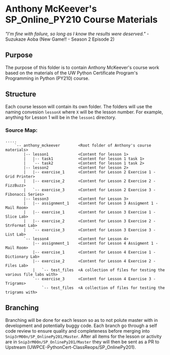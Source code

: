 # Anthony McKeever's SP_Online_PY210 Course Materials

*"I'm fine with failure, so long as I know the results were deserved."* - Suzukaze Aoba (New Game!! - Season 2 Episode 2)

## Purpose

The purpose of this folder is to contain Anthony McKeever's course work based on the materials of the UW Python Certificate Program's Programming in Python (PY210) course.

## Structure

Each course lesson will contain its own folder.  The folders will use the naming convesion `lessonX` where `X` will be the lesson number.  For example, anything for Lesson 1 will be in the `lesson1` directory.

### Source Map:
```
.....
    `-- anthony_mckeever        <Root folder of Anthony's course materials>
        |-- lesson1             <Content for lesson 1>
        |   |-- task1           <Content for lesson 1 task 1>
        |   `-- task2           <Content for lesson 1 task 2>
        |-- lesson2             <Content for lesson 2>
        |   |-- exercise_1      <Content for Lesson 2 Exercise 1 - Grid Printer>
        |   |-- exercise_2      <Content for Lesson 2 Exercise 2 - FizzBuzz>
        |   `-- exercise_3      <Content for Lesson 2 Exercise 3 - Fibonacci Series>
        |-- lesson3             <Content for Lesson 3>
        |   |-- assignment_1    <Content for Lesson 3 Assigment 1 - Mail Room>
        |   |-- exercise_1      <Content for Lesson 3 Exercise 1 - Slice Lab>
        |   |-- exercise_2      <Content for Lesson 3 Exercise 2 - StrFormat Lab>
        |   `-- exercise_3      <Content for Lesson 3 Exercise 3 - List Lab>
        `-- lesson4             <Content for Lesson 4>
            |-- assignment_1    <Content for Lesson 4 Assigment 1 - Mail Room>
            |-- exercise_1      <Content for Lesson 4 Exercise 1 - Dictionary Lab>
            |-- exercise_2      <Content for Lesson 4 Exercise 2 - Files Lab>
            |   `-- test_files  <A collection of files for testing the various file labs with>
            `-- exercise_3      <Content for Lesson 4 Exercise 3 - Trigrams>
                `-- test_files  <A collection of files for testing the trigrams with>
```

## Branching

Branching will be done for each lesson so as to not polute master with in development and potentially buggy code.  Each branch go through a self code review to ensure quality and completeness before merging into `Snip3rM00n/SP_OnlinePy201/Master`.  After all items for the lesson or activity are in `Snip3rM00n/SP_OnlinePy201/Master` they will then be sent as a PR to Upstream (UWPCE-PythonCert-ClassReops/SP_OnlinePy201).
